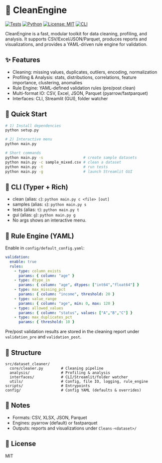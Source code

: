 # 🧹 CleanEngine

[![Tests](https://img.shields.io/badge/tests-36%20passing-brightgreen)](./scripts/run_tests.py)
[![Python](https://img.shields.io/badge/python-3.9%2B-blue)](#)
[![License: MIT](https://img.shields.io/badge/license-MIT-yellow)](./LICENSE)
[![CLI](https://img.shields.io/badge/CLI-Rich%20%2B%20Typer-purple)](#)

CleanEngine is a fast, modular toolkit for data cleaning, profiling, and analysis. It supports CSV/Excel/JSON/Parquet, produces reports and visualizations, and provides a YAML-driven rule engine for validation.

## ✨ Features
- Cleaning: missing values, duplicates, outliers, encoding, normalization
- Profiling & Analysis: stats, distributions, correlations, feature importance, clustering, anomalies
- Rule Engine: YAML-defined validation rules (pre/post clean)
- Multi-format IO: CSV, Excel, JSON, Parquet (pyarrow/fastparquet)
- Interfaces: CLI, Streamlit (GUI), folder watcher

## 🚀 Quick Start
```bash
# 1) Install dependencies
python setup.py

# 2) Interactive menu
python main.py

# Short commands
python main.py -s                  # create sample datasets
python main.py -c sample_mixed.csv # clean a dataset
python main.py -t                  # run tests
python main.py -g                  # launch Streamlit GUI
```

## 🧰 CLI (Typer + Rich)
- clean (alias: `c`): `python main.py c <file> [out]`
- samples (alias: `s`): `python main.py s`
- tests (alias: `t`): `python main.py t`
- gui (alias: `g`): `python main.py g`
- No args shows an interactive menu.

## 🧪 Rule Engine (YAML)
Enable in `config/default_config.yaml`:
```yaml
validation:
  enable: true
  rules:
    - type: column_exists
      params: { column: "age" }
    - type: dtype_in
      params: { column: "age", dtypes: ["int64","float64"] }
    - type: max_missing_pct
      params: { column: "income", threshold: 20 }
    - type: value_range
      params: { column: "age", min: 0, max: 120 }
    - type: allowed_values
      params: { column: "status", values: ["A","B","C"] }
    - type: max_duplicates_pct
      params: { threshold: 10 }
```
Pre/post validation results are stored in the cleaning report under `validation_pre` and `validation_post`.

## 📁 Structure
```
src/dataset_cleaner/
  core/cleaner.py        # Cleaning pipeline
  analysis/              # Profiling & analysis
  interfaces/            # CLI/Streamlit/folder watcher
  utils/                 # Config, file IO, logging, rule_engine
scripts/                 # Entrypoints
config/                  # Config YAML (defaults & overrides)
```

## 📝 Notes
- Formats: CSV, XLSX, JSON, Parquet
- Engines: pyarrow (default) or fastparquet
- Outputs: reports and visualizations under `Cleans-<dataset>/`

## 📜 License
MIT
